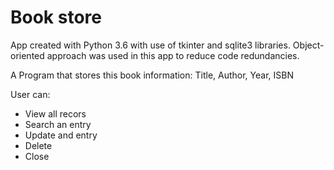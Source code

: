 # Book store

App created with Python 3.6 with use of tkinter and sqlite3 libraries.
Object-oriented approach was used in this app to reduce code redundancies.

A Program that stores this book information:
Title, Author, Year, ISBN

User can:
 - View all recors
 - Search an entry 
 - Update and entry
 - Delete 
 - Close


